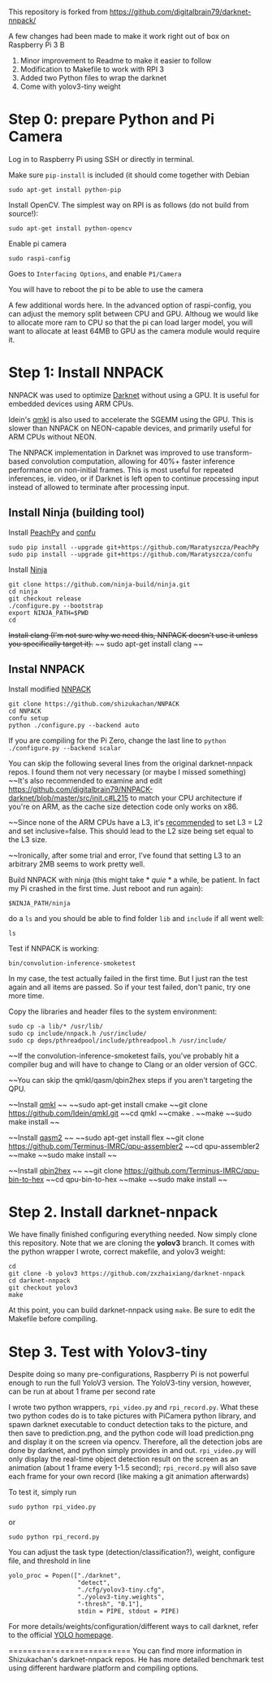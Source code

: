 This repository is forked from https://github.com/digitalbrain79/darknet-nnpack/

A few changes had been made to make it work right out of box on Raspberry Pi 3 B
1. Minor improvement to Readme to make it easier to follow
2. Modification to Makefile to work with RPI 3
3. Added two Python files to wrap the darknet
4. Come with yolov3-tiny weight

# Step 0: prepare Python and Pi Camera
Log in to Raspberry Pi using SSH or directly in terminal.<br/>

Make sure ```pip-install``` is included (it should come together with Debian
```
sudo apt-get install python-pip
```
Install OpenCV. The simplest way on RPI is as follows (do not build from source!):
```
sudo apt-get install python-opencv
```

Enable pi camera
```
sudo raspi-config
```
Goes to ```Interfacing Options```, and enable ```P1/Camera```

You will have to reboot the pi to be able to use the camera

A few additional words here. In the advanced option of raspi-config, you can adjust the memory split between CPU and GPU. Althoug we would like to allocate more ram to CPU so that the pi can load larger model, you will want to allocate at least 64MB to GPU as the camera module would require it.

# Step 1: Install NNPACK

NNPACK was used to optimize [Darknet](https://github.com/pjreddie/darknet) without using a GPU. It is useful for embedded devices using ARM CPUs.

Idein's [qmkl](https://github.com/Idein/qmkl) is also used to accelerate the SGEMM using the GPU. This is slower than NNPACK on NEON-capable devices, and primarily useful for ARM CPUs without NEON.

The NNPACK implementation in Darknet was improved to use transform-based convolution computation, allowing for 40%+ faster inference performance on non-initial frames. This is most useful for repeated inferences, ie. video, or if Darknet is left open to continue processing input instead of allowed to terminate after processing input.

## Install Ninja (building tool)

Install [PeachPy](https://github.com/Maratyszcza/PeachPy) and [confu](https://github.com/Maratyszcza/confu)
```
sudo pip install --upgrade git+https://github.com/Maratyszcza/PeachPy
sudo pip install --upgrade git+https://github.com/Maratyszcza/confu
```
Install [Ninja](https://ninja-build.org/)
```
git clone https://github.com/ninja-build/ninja.git
cd ninja
git checkout release
./configure.py --bootstrap
export NINJA_PATH=$PWD
cd
```

~~Install clang (I'm not sure why we need this, NNPACK doesn't use it unless you specifically target it).~~
~~
sudo apt-get install clang
~~
## Instal NNPACK

Install modified [NNPACK](https://github.com/shizukachan/NNPACK)
```
git clone https://github.com/shizukachan/NNPACK
cd NNPACK
confu setup
python ./configure.py --backend auto
```
If you are compiling for the Pi Zero, change the last line to `python ./configure.py --backend scalar`

You can skip the following several lines from the original darknet-nnpack repos. I found them not very necessary (or maybe I missed something)
~~It's also recommended to examine and edit https://github.com/digitalbrain79/NNPACK-darknet/blob/master/src/init.c#L215 to match your CPU architecture if you're on ARM, as the cache size detection code only works on x86.

~~Since none of the ARM CPUs have a L3, it's [recommended](https://github.com/Maratyszcza/NNPACK/issues/33) to set L3 = L2 and set inclusive=false. This should lead to the L2 size being set equal to the L3 size.

~~Ironically, after some trial and error, I've found that setting L3 to an arbitrary 2MB seems to work pretty well.

Build NNPACK with ninja (this might take * *quie* * a while, be patient. In fact my Pi crashed in the first time. Just reboot and run again):
```
$NINJA_PATH/ninja
```
do a ```ls``` and you should be able to find folder ```lib``` and ```include``` if all went well:
```
ls
```
Test if NNPACK is working:
```
bin/convolution-inference-smoketest
```
In my case, the test actually failed in the first time. But I just ran the test again and all items are passed. So if your test failed, don't panic, try one more time.

Copy the libraries and header files to the system environment:
```
sudo cp -a lib/* /usr/lib/
sudo cp include/nnpack.h /usr/include/
sudo cp deps/pthreadpool/include/pthreadpool.h /usr/include/
```

~~If the convolution-inference-smoketest fails, you've probably hit a compiler bug and will have to change to Clang or an older version of GCC. 

~~You can skip the qmkl/qasm/qbin2hex steps if you aren't targeting the QPU.

~~Install [qmkl](https://github.com/Idein/qmkl)
~~
~~sudo apt-get install cmake
~~git clone https://github.com/Idein/qmkl.git
~~cd qmkl
~~cmake .
~~make
~~sudo make install
~~

~~Install [qasm2](https://github.com/Terminus-IMRC/qpu-assembler2)
~~
~~sudo apt-get install flex
~~git clone https://github.com/Terminus-IMRC/qpu-assembler2
~~cd qpu-assembler2
~~make
~~sudo make install
~~

~~Install [qbin2hex](https://github.com/Terminus-IMRC/qpu-bin-to-hex)
~~
~~git clone https://github.com/Terminus-IMRC/qpu-bin-to-hex
~~cd qpu-bin-to-hex
~~make
~~sudo make install
~~

# Step 2. Install darknet-nnpack
We have finally finished configuring everything needed. Now simply clone this repository. Note that we are cloning the **yolov3** branch. It comes with the python wrapper I wrote, correct makefile, and yolov3 weight:
```
cd
git clone -b yolov3 https://github.com/zxzhaixiang/darknet-nnpack
cd darknet-nnpack
git checkout yolov3
make
```

At this point, you can build darknet-nnpack using `make`. Be sure to edit the Makefile before compiling.

# Step 3. Test with Yolov3-tiny
Despite doing so many pre-configurations, Raspberry Pi is not powerful enough to run the full YoloV3 version. The YoloV3-tiny version, however, can be run at about 1 frame per second rate

I wrote two python wrappers, ```rpi_video.py``` and ```rpi_record.py```. What these two python codes do is to take pictures with PiCamera python library, and spawn darknet executable to conduct detection taks to the picture, and then save to prediction.png, and the python code will load prediction.png and display it on the screen via opencv. Therefore, all the detection jobs are done by darknet, and python simply provides in and out. ```rpi_video.py``` will only display the real-time object detection result on the screen as an animation (about 1 frame every 1-1.5 second); ```rpi_record.py``` will also save each frame for your own record (like making a git animation afterwards)

To test it, simply run
```
sudo python rpi_video.py
```
or
```
sudo python rpi_record.py
```

You can adjust the task type (detection/classification?), weight, configure file, and threshold in line
```
yolo_proc = Popen(["./darknet",
                   "detect",
                   "./cfg/yolov3-tiny.cfg",
                   "./yolov3-tiny.weights",
                   "-thresh", "0.1"],
                   stdin = PIPE, stdout = PIPE)
```

For more details/weights/configuration/different ways to call darknet, refer to the official [YOLO homepage](https://pjreddie.com/darknet/yolo/).


==========================
You can find more information in Shizukachan's darknet-nnpack repos. He has more detailed benchmark test using different hardware platform and compiling options. 
